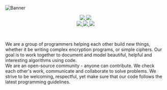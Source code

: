 ![Banner](https://user-images.githubusercontent.com/51391473/141222955-00599571-4563-4785-b5ae-75a435faec12.png)
<br>
<p align="center">
<a href="https://www.linkedin.com/company/thealgorithms" alt="LinkedIn">
  <img src="https://img.shields.io/badge/LinkedIn-The%20Algorithms-purple?logo=linkedin&logoColor=blue&color=blue" />
</a>
<a href="https://the-algorithms.com/discord" alt="Chat on Discord">
   <img src="https://img.shields.io/discord/808045925556682782.svg?logo=discord&colorB=00d37d" target="blank" />
</a>

<br>

<a href="https://liberapay.com/TheAlgorithms" alt="Liberapay">
  <img src="https://img.shields.io/liberapay/receives/TheAlgorithms.svg?logo=liberapay" target="blank" />
</a>
<a href= "https://github.com/TheAlgorithms" alt="Total Stars">
  <img src = "https://img.shields.io/github/stars/TheAlgorithms?style=social" target="blank" />
</a>
<a href="https://twitter.com/The_Algorithms" alt="Twitter">
  <img src="https://img.shields.io/twitter/follow/The_Algorithms?label=Follow us&style=social" />
</a>
</p>

<br>

We are a group of programmers helping each other build new things, whether it be writing complex encryption programs, or simple ciphers. Our goal is to work together to document and model beautiful, helpful and interesting algorithms using code.\
We are an open-source community - anyone can contribute. We check each other's work, communicate and collaborate to solve problems. We strive to be welcoming, respectful, yet make sure that our code follows the latest programming guidelines.
